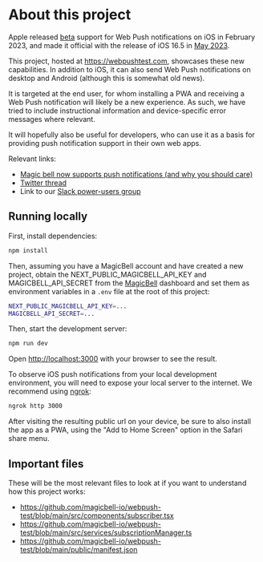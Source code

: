 # About this project

Apple released [beta](https://webkit.org/blog/13878/web-push-for-web-apps-on-ios-and-ipados) support for Web Push notifications on iOS in February 2023, and made it official with the release of iOS 16.5 in [May 2023](https://www.macrumors.com/2023/05/09/apple-confirms-ios-16-5-release-date/).

This project, hosted at https://webpushtest.com, showcases these new capabilities. In addition to iOS, it can also send Web Push notifications on desktop and Android (although this is somewhat old news).

It is targeted at the end user, for whom installing a PWA and receiving a Web Push notification will likely be a new experience. As such, we have tried to include instructional information and device-specific error messages where relevant.

It will hopefully also be useful for developers, who can use it as a basis for providing push notification support in their own web apps.

Relevant links:

- [Magic bell now supports push notifications (and why you should care)](https://www.magicbell.com/blog/ios-now-supports-web-push-notifications-and-why-you-should-care)
- [Twitter thread](https://twitter.com/Matt0xley/status/1668912123702030336)
- Link to our [Slack power-users group](https://magicbell.to/slack)

## Running locally

First, install dependencies:

```bash
npm install
```

Then, assuming you have a MagicBell account and have created a new project, obtain the NEXT_PUBLIC_MAGICBELL_API_KEY and MAGICBELL_API_SECRET from the [MagicBell](https://www.magicbell.com/) dashboard and set them as environment variables in a `.env` file at the root of this project:

```bash
NEXT_PUBLIC_MAGICBELL_API_KEY=...
MAGICBELL_API_SECRET=...
```

Then, start the development server:

```bash
npm run dev
```

Open [http://localhost:3000](http://localhost:3000) with your browser to see the result.

To observe iOS push notifications from your local development environment, you will need to expose your local server to the internet. We recommend using [ngrok](https://ngrok.com/):

```bash
ngrok http 3000
```

After visiting the resulting public url on your device, be sure to also install the app as a PWA, using the "Add to Home Screen" option in the Safari share menu.

## Important files

These will be the most relevant files to look at if you want to understand how this project works:

- https://github.com/magicbell-io/webpush-test/blob/main/src/components/subscriber.tsx
- https://github.com/magicbell-io/webpush-test/blob/main/src/services/subscriptionManager.ts
- https://github.com/magicbell-io/webpush-test/blob/main/public/manifest.json
